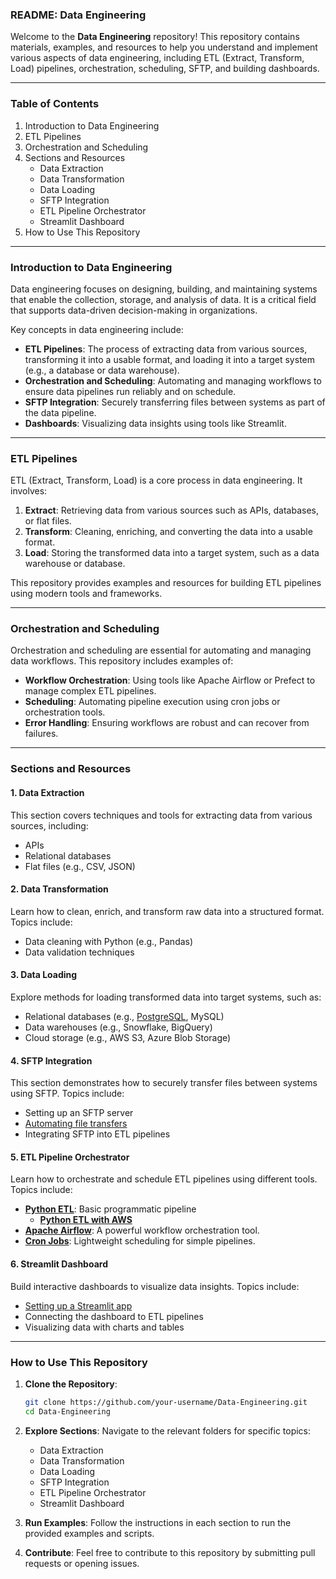 ### README: Data Engineering

Welcome to the **Data Engineering** repository! This repository contains materials, examples, and resources to help you understand and implement various aspects of data engineering, including ETL (Extract, Transform, Load) pipelines, orchestration, scheduling, SFTP, and building dashboards.

---

### Table of Contents

1. Introduction to Data Engineering
2. ETL Pipelines
3. Orchestration and Scheduling
4. Sections and Resources
   - Data Extraction
   - Data Transformation
   - Data Loading
   - SFTP Integration
   - ETL Pipeline Orchestrator
   - Streamlit Dashboard
5. How to Use This Repository

---

### Introduction to Data Engineering

Data engineering focuses on designing, building, and maintaining systems that enable the collection, storage, and analysis of data. It is a critical field that supports data-driven decision-making in organizations.

Key concepts in data engineering include:
- **ETL Pipelines**: The process of extracting data from various sources, transforming it into a usable format, and loading it into a target system (e.g., a database or data warehouse).
- **Orchestration and Scheduling**: Automating and managing workflows to ensure data pipelines run reliably and on schedule.
- **SFTP Integration**: Securely transferring files between systems as part of the data pipeline.
- **Dashboards**: Visualizing data insights using tools like Streamlit.

---

### ETL Pipelines

ETL (Extract, Transform, Load) is a core process in data engineering. It involves:
1. **Extract**: Retrieving data from various sources such as APIs, databases, or flat files.
2. **Transform**: Cleaning, enriching, and converting the data into a usable format.
3. **Load**: Storing the transformed data into a target system, such as a data warehouse or database.

This repository provides examples and resources for building ETL pipelines using modern tools and frameworks.

---

### Orchestration and Scheduling

Orchestration and scheduling are essential for automating and managing data workflows. This repository includes examples of:
- **Workflow Orchestration**: Using tools like Apache Airflow or Prefect to manage complex ETL pipelines.
- **Scheduling**: Automating pipeline execution using cron jobs or orchestration tools.
- **Error Handling**: Ensuring workflows are robust and can recover from failures.

---

### Sections and Resources

#### 1. Data Extraction
This section covers techniques and tools for extracting data from various sources, including:
- APIs
- Relational databases
- Flat files (e.g., CSV, JSON)

#### 2. Data Transformation
Learn how to clean, enrich, and transform raw data into a structured format. Topics include:
- Data cleaning with Python (e.g., Pandas)
- Data validation techniques

#### 3. Data Loading
Explore methods for loading transformed data into target systems, such as:
- Relational databases (e.g., [PostgreSQL](./sql), MySQL)
- Data warehouses (e.g., Snowflake, BigQuery)
- Cloud storage (e.g., AWS S3, Azure Blob Storage)

#### 4. SFTP Integration
This section demonstrates how to securely transfer files between systems using SFTP. Topics include:
- Setting up an SFTP server
- [Automating file transfers](./sftp)
- Integrating SFTP into ETL pipelines

#### 5. ETL Pipeline Orchestrator
Learn how to orchestrate and schedule ETL pipelines using different tools. Topics include:
- [**Python ETL**](./basic_etl): Basic programmatic pipeline
    - [**Python ETL with AWS**](./basic_etl_aws)
- [**Apache Airflow**](./airflow): A powerful workflow orchestration tool.
- [**Cron Jobs**](./scheduler): Lightweight scheduling for simple pipelines.

#### 6. Streamlit Dashboard
Build interactive dashboards to visualize data insights. Topics include:
- [Setting up a Streamlit app](./streamlit)
- Connecting the dashboard to ETL pipelines
- Visualizing data with charts and tables

---

### How to Use This Repository

1. **Clone the Repository**:
   ```bash
   git clone https://github.com/your-username/Data-Engineering.git
   cd Data-Engineering
   ```

2. **Explore Sections**:
   Navigate to the relevant folders for specific topics:
   - Data Extraction
   - Data Transformation
   - Data Loading
   - SFTP Integration
   - ETL Pipeline Orchestrator
   - Streamlit Dashboard

3. **Run Examples**:
   Follow the instructions in each section to run the provided examples and scripts.

4. **Contribute**:
   Feel free to contribute to this repository by submitting pull requests or opening issues.
